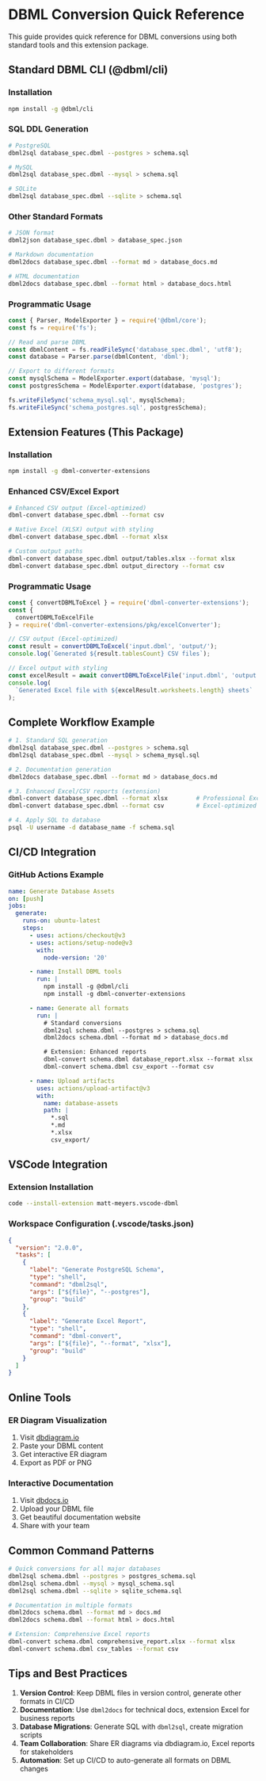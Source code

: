 # DBML Conversion Quick Reference

This guide provides quick reference for DBML conversions using both standard tools and this extension package.

## Standard DBML CLI (@dbml/cli)

### Installation

```bash
npm install -g @dbml/cli
```

### SQL DDL Generation

```bash
# PostgreSQL
dbml2sql database_spec.dbml --postgres > schema.sql

# MySQL
dbml2sql database_spec.dbml --mysql > schema.sql

# SQLite
dbml2sql database_spec.dbml --sqlite > schema.sql
```

### Other Standard Formats

```bash
# JSON format
dbml2json database_spec.dbml > database_spec.json

# Markdown documentation
dbml2docs database_spec.dbml --format md > database_docs.md

# HTML documentation
dbml2docs database_spec.dbml --format html > database_docs.html
```

### Programmatic Usage

```javascript
const { Parser, ModelExporter } = require('@dbml/core');
const fs = require('fs');

// Read and parse DBML
const dbmlContent = fs.readFileSync('database_spec.dbml', 'utf8');
const database = Parser.parse(dbmlContent, 'dbml');

// Export to different formats
const mysqlSchema = ModelExporter.export(database, 'mysql');
const postgresSchema = ModelExporter.export(database, 'postgres');

fs.writeFileSync('schema_mysql.sql', mysqlSchema);
fs.writeFileSync('schema_postgres.sql', postgresSchema);
```

## Extension Features (This Package)

### Installation

```bash
npm install -g dbml-converter-extensions
```

### Enhanced CSV/Excel Export

```bash
# Enhanced CSV output (Excel-optimized)
dbml-convert database_spec.dbml --format csv

# Native Excel (XLSX) output with styling
dbml-convert database_spec.dbml --format xlsx

# Custom output paths
dbml-convert database_spec.dbml output/tables.xlsx --format xlsx
dbml-convert database_spec.dbml output_directory --format csv
```

### Programmatic Usage

```javascript
const { convertDBMLToExcel } = require('dbml-converter-extensions');
const {
  convertDBMLToExcelFile
} = require('dbml-converter-extensions/pkg/excelConverter');

// CSV output (Excel-optimized)
const result = convertDBMLToExcel('input.dbml', 'output/');
console.log(`Generated ${result.tablesCount} CSV files`);

// Excel output with styling
const excelResult = await convertDBMLToExcelFile('input.dbml', 'output.xlsx');
console.log(
  `Generated Excel file with ${excelResult.worksheets.length} sheets`
);
```

## Complete Workflow Example

```bash
# 1. Standard SQL generation
dbml2sql database_spec.dbml --postgres > schema.sql
dbml2sql database_spec.dbml --mysql > schema_mysql.sql

# 2. Documentation generation
dbml2docs database_spec.dbml --format md > database_docs.md

# 3. Enhanced Excel/CSV reports (extension)
dbml-convert database_spec.dbml --format xlsx        # Professional Excel report
dbml-convert database_spec.dbml --format csv         # Excel-optimized CSV files

# 4. Apply SQL to database
psql -U username -d database_name -f schema.sql
```

## CI/CD Integration

### GitHub Actions Example

```yaml
name: Generate Database Assets
on: [push]
jobs:
  generate:
    runs-on: ubuntu-latest
    steps:
      - uses: actions/checkout@v3
      - uses: actions/setup-node@v3
        with:
          node-version: '20'

      - name: Install DBML tools
        run: |
          npm install -g @dbml/cli
          npm install -g dbml-converter-extensions

      - name: Generate all formats
        run: |
          # Standard conversions
          dbml2sql schema.dbml --postgres > schema.sql
          dbml2docs schema.dbml --format md > database_docs.md

          # Extension: Enhanced reports
          dbml-convert schema.dbml database_report.xlsx --format xlsx
          dbml-convert schema.dbml csv_export --format csv

      - name: Upload artifacts
        uses: actions/upload-artifact@v3
        with:
          name: database-assets
          path: |
            *.sql
            *.md
            *.xlsx
            csv_export/
```

## VSCode Integration

### Extension Installation

```bash
code --install-extension matt-meyers.vscode-dbml
```

### Workspace Configuration (.vscode/tasks.json)

```json
{
  "version": "2.0.0",
  "tasks": [
    {
      "label": "Generate PostgreSQL Schema",
      "type": "shell",
      "command": "dbml2sql",
      "args": ["${file}", "--postgres"],
      "group": "build"
    },
    {
      "label": "Generate Excel Report",
      "type": "shell",
      "command": "dbml-convert",
      "args": ["${file}", "--format", "xlsx"],
      "group": "build"
    }
  ]
}
```

## Online Tools

### ER Diagram Visualization

1. Visit [dbdiagram.io](https://dbdiagram.io)
2. Paste your DBML content
3. Get interactive ER diagram
4. Export as PDF or PNG

### Interactive Documentation

1. Visit [dbdocs.io](https://dbdocs.io)
2. Upload your DBML file
3. Get beautiful documentation website
4. Share with your team

## Common Command Patterns

```bash
# Quick conversions for all major databases
dbml2sql schema.dbml --postgres > postgres_schema.sql
dbml2sql schema.dbml --mysql > mysql_schema.sql
dbml2sql schema.dbml --sqlite > sqlite_schema.sql

# Documentation in multiple formats
dbml2docs schema.dbml --format md > docs.md
dbml2docs schema.dbml --format html > docs.html

# Extension: Comprehensive Excel reports
dbml-convert schema.dbml comprehensive_report.xlsx --format xlsx
dbml-convert schema.dbml csv_tables --format csv
```

## Tips and Best Practices

1. **Version Control**: Keep DBML files in version control, generate other formats in CI/CD
2. **Documentation**: Use `dbml2docs` for technical docs, extension Excel for business reports
3. **Database Migrations**: Generate SQL with `dbml2sql`, create migration scripts
4. **Team Collaboration**: Share ER diagrams via dbdiagram.io, Excel reports for stakeholders
5. **Automation**: Set up CI/CD to auto-generate all formats on DBML changes
